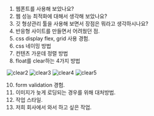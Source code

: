 1. 웹폰트를 사용해 보았나요?
2. 웹 성능 최적화에 대해서 생각해 보았나요?
3. 깃 형상관리 툴을 사용해 보면서 장점은 뭐라고 생각하시나요?
4. 반응형 사이트를 만들면서 어려웠던 점.
5. css display flex, grid 사용 경험.
6. css 네이밍 방법
7. 컨텐츠 가운데 정렬 방법
8. float를 clear하는 4가지 방법

![clear2](https://user-images.githubusercontent.com/12015609/165655131-d95f9f79-526d-45c8-af6b-9a75c5f126ed.gif)
![clear3](https://user-images.githubusercontent.com/12015609/165655125-c3cb48da-1452-4eb1-9e95-91cc29fea8b8.gif)
![clear4](https://user-images.githubusercontent.com/12015609/165655118-7744adc1-63be-47db-a4cf-03b5afd613b7.gif)
![clear5](https://user-images.githubusercontent.com/12015609/165655096-e039cc08-a6eb-404f-ae87-db03b9e58ed0.gif)


10. form validation 경험.
11. 이미지가 늦게 로딩되는 경우를 위해 대처방법.
12. 작업 스타일.
13. 저희 회사에서 와서 하고 싶은 작업.
